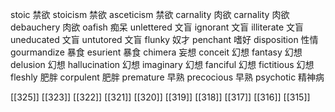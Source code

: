 




stoic 禁欲
stoicism 禁欲
asceticism 禁欲
carnality 肉欲
carnality 肉欲
debauchery 肉欲
oafish 痴呆
unlettered 文盲
ignorant 文盲
illiterate 文盲
uneducated 文盲
untutored 文盲
flunky 奴才
penchant 嗜好
disposition 性情
gourmandize 暴食
esurient 暴食
chimera 妄想
conceit 幻想
fantasy 幻想
delusion 幻想
hallucination 幻想
imaginary 幻想
fanciful 幻想
fictitious 幻想
fleshly 肥胖
corpulent 肥胖
premature 早熟
precocious 早熟
psychotic 精神病

[[325]]
[[323]]
[[322]]
[[321]]
[[320]]
[[319]]
[[318]]
[[317]]
[[316]]
[[315]]